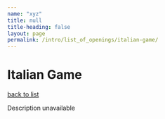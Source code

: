 ```yaml
---
name: "xyz"
title: null
title-heading: false
layout: page
permalink: /intro/list_of_openings/italian-game/
---
```


# Italian Game

[back to list](../../list_of_openings)

Description unavailable